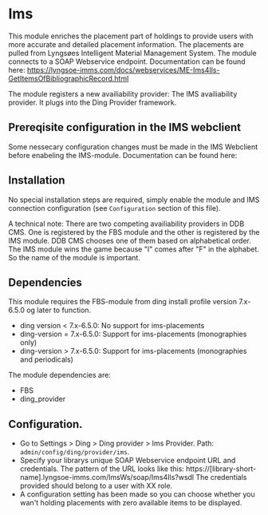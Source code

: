 # Ims
This module enriches the placement part of holdings to provide users with more accurate and detailed placement information. The placements are pulled from Lyngsøes Intelligent Material Management System. The module connects to a SOAP Webservice endpoint. Documentation can be found here: https://lyngsoe-imms.com/docs/webservices/ME-Ims4Ils-GetItemsOfBibliographicRecord.html

The module registers a new availiability provider: The IMS availiability provider. It plugs into the Ding Provider framework. 

## Prereqisite configuration in the IMS webclient
Some nessecary configuration changes must be made in the IMS Webclient before enabeling the IMS-module.
Documentation can be found here:

## Installation
No special installation steps are required, simply enable the module and  IMS connection configuration (see `Configuration` section of this file).

A technical note: There are two competing availiability providers in DDB CMS. 
One is registered by the FBS module and the other is registered by the IMS module. 
DDB CMS chooses one of them based on alphabetical order.  
The IMS module wins the game because "I" comes after "F" in the alphabet. So the name of the module is important.

## Dependencies
This module requires the FBS-module from ding install profile version 7.x-6.5.0 og later to function.
* ding version < 7.x-6.5.0: No support for ims-placements
* ding-version = 7.x-6.5.0: Support for ims-placements (monographies only)
* ding-version > 7.x-6.5.0: Support for ims-placements (monographies and periodicals)

The module dependencies are:
* FBS 
* ding_provider

## Configuration.
- Go to Settings > Ding > Ding provider > Ims Provider. Path: `admin/config/ding/provider/ims`.
- Specify your librarys unique SOAP Webservice endpoint URL and credentials. The pattern of the URL looks like this:
  https://[library-short-name].lyngsoe-imms.com/ImsWs/soap/Ims4Ils?wsdl The credentials provided should belong to a user with XX role.
- A configuration setting has been made so you can choose whether you wan't holding placements with zero available items to be displayed. 


